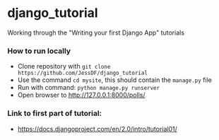 # django_tutorial
Working through the "Writing your first Django App" tutorials

### How to run locally
 - Clone repository with ```git clone https://github.com/JessDF/django_tutorial```
 - Use the command ```cd mysite```, this should contain the ```manage.py``` file
 - Run with command: ```python manage.py runserver```
 - Open browser to http://127.0.0.1:8000/polls/

### Link to first part of tutorial:
 - https://docs.djangoproject.com/en/2.0/intro/tutorial01/
